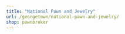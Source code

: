 ```yaml
---
title: "National Pawn and Jewelry"
url: /georgetown/national-pawn-and-jewelry/
shop: pawnbroker
---
```

